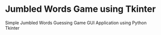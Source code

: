 # Jumbled Words Game using Tkinter
Simple Jumbled Words Guessing Game GUI Application using Python Tkinter
